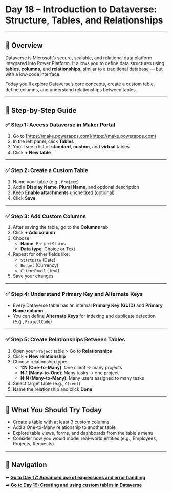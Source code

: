 
# Day 18 – Introduction to Dataverse: Structure, Tables, and Relationships

---

## 📝 Overview

Dataverse is Microsoft’s secure, scalable, and relational data platform integrated into Power Platform. It allows you to define data structures using **tables**, **columns**, and **relationships**, similar to a traditional database — but with a low-code interface.

Today you'll explore Dataverse’s core concepts, create a custom table, define columns, and understand relationships between tables.

---

## 🧭 Step-by-Step Guide

### ✅ Step 1: Access Dataverse in Maker Portal

1. Go to [https://make.powerapps.com](https://make.powerapps.com)
2. In the left panel, click **Tables**
3. You’ll see a list of **standard**, **custom**, and **virtual** tables
4. Click **+ New table**

---

### ✅ Step 2: Create a Custom Table

1. Name your table (e.g., `Project`)
2. Add a **Display Name**, **Plural Name**, and optional description
3. Keep **Enable attachments** unchecked (optional)
4. Click **Save**

---

### ✅ Step 3: Add Custom Columns

1. After saving the table, go to the **Columns** tab
2. Click **+ Add column**
3. Choose:
   - **Name**: `ProjectStatus`
   - **Data type**: Choice or Text
4. Repeat for other fields like:
   - `StartDate` (Date)
   - `Budget` (Currency)
   - `ClientEmail` (Text)
5. Save your changes

---

### ✅ Step 4: Understand Primary Key and Alternate Keys

- Every Dataverse table has an internal **Primary Key (GUID)** and **Primary Name column**
- You can define **Alternate Keys** for indexing and duplicate detection (e.g., `ProjectCode`)

---

### ✅ Step 5: Create Relationships Between Tables

1. Open your `Project` table > Go to **Relationships**
2. Click **+ New relationship**
3. Choose relationship type:
   - **1:N (One-to-Many)**: One client → many projects
   - **N:1 (Many-to-One)**: Many tasks → one project
   - **N:N (Many-to-Many)**: Many users assigned to many tasks
4. Select target table (e.g., `Client`)
5. Name the relationship and click **Done**

---

## 🔎 What You Should Try Today

- Create a table with at least 3 custom columns
- Add a One-to-Many relationship to another table
- Explore table views, forms, and dashboards from the table's menu
- Consider how you would model real-world entities (e.g., Employees, Projects, Requests)

---

## 🔁 Navigation

⬅️ [**Go to Day 17: Advanced use of expressions and error handling**](/PowerPlatform/Power%20Platform%2030%20days/Day17.md)  
➡️ [**Go to Day 19: Creating and using custom tables in Dataverse**](/PowerPlatform/Power%20Platform%2030%20days/Day19.md)
